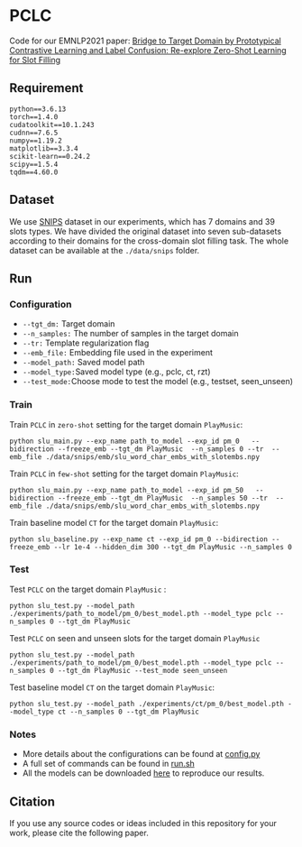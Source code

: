 # PCLC

Code for our EMNLP2021 paper: [Bridge to Target Domain by Prototypical Contrastive Learning and Label Confusion: Re-explore Zero-Shot Learning for Slot Filling](https://arxiv.org/abs/2110.03572)

## Requirement

```
python==3.6.13
torch==1.4.0
cudatoolkit==10.1.243
cudnn==7.6.5
numpy==1.19.2
matplotlib==3.3.4
scikit-learn==0.24.2
scipy==1.5.4
tqdm==4.60.0
```

## Dataset

We use [SNIPS](https://github.com/MiuLab/SlotGated-SLU/tree/master/data/snips) dataset in our experiments, which has 7 domains and 39 slots types. We have divided the original dataset into seven sub-datasets according to their domains for the cross-domain slot filling task.  The whole dataset can be available at the `./data/snips`  folder.

## Run

### Configuration

- `--tgt_dm:` Target domain
- `--n_samples:` The number of samples in the target domain
- `--tr:` Template regularization flag
- `--emb_file:` Embedding file used in the experiment
- `--model_path:` Saved model path
- `--model_type:`Saved model type (e.g., pclc, ct, rzt)
- `--test_mode:`Choose mode to test the model (e.g., testset, seen_unseen)

### Train

Train `PCLC` in  `zero-shot` setting for the target domain `PlayMusic`:

```
python slu_main.py --exp_name path_to_model --exp_id pm_0   --bidirection --freeze_emb --tgt_dm PlayMusic  --n_samples 0 --tr  --emb_file ./data/snips/emb/slu_word_char_embs_with_slotembs.npy
```

Train `PCLC` in  `few-shot` setting for the target domain `PlayMusic`:
```
python slu_main.py --exp_name path_to_model --exp_id pm_50   --bidirection --freeze_emb --tgt_dm PlayMusic  --n_samples 50 --tr  --emb_file ./data/snips/emb/slu_word_char_embs_with_slotembs.npy
```

Train  baseline model `CT` for the target domain `PlayMusic`:

```
python slu_baseline.py --exp_name ct --exp_id pm_0 --bidirection --freeze_emb --lr 1e-4 --hidden_dim 300 --tgt_dm PlayMusic --n_samples 0
```

### Test

Test `PCLC` on the target domain `PlayMusic` :

```
python slu_test.py --model_path ./experiments/path_to_model/pm_0/best_model.pth --model_type pclc --n_samples 0 --tgt_dm PlayMusic
```

Test `PCLC` on seen and unseen slots for the target domain `PlayMusic`

```
python slu_test.py --model_path ./experiments/path_to_model/pm_0/best_model.pth --model_type pclc --n_samples 0 --tgt_dm PlayMusic --test_mode seen_unseen
```

Test baseline model `CT` on the target domain `PlayMusic`:

```
python slu_test.py --model_path ./experiments/ct/pm_0/best_model.pth --model_type ct --n_samples 0 --tgt_dm PlayMusic
```

### Notes

- More details about the configurations can be found at [config.py](https://github.com/W-lw/PCLC/blob/main/config.py)
- A full set of commands can be found in [run.sh](https://github.com/W-lw/PCLC/blob/main/run.sh)
- All the models can be downloaded [here](https://drive.google.com/drive/folders/1LgchJphV5gjRJULZZVvTgCMt_E2Oo7OZ?usp=sharing)  to reproduce our results.

## Citation

 If you use any source codes or ideas included in this repository for your work, please cite the following paper.

```

```


